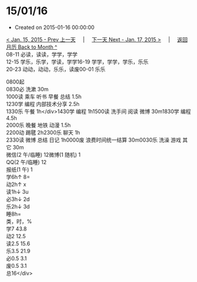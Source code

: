 # 15/01/16

* Created on 2015-01-16 00:00:00

[&lt; Jan. 15, 2015 - Prev 上一天](d15.md)     \|     [下一天 Next - Jan. 17, 2015 &gt;](d17.md)     \|     [返回月历 Back to Month ^](index.md)   
08-11 必读，读读，学学，学学  
12-15 学乐，乐学，学读，学学16-19 学学，学学，学乐，乐乐  
20-23 动动，动动，乐乐，读废00-01 乐乐  
  
0800起  
0830必 洗漱 30m  
1000读 乘车 听书 早餐 总结 1.5h  
1230学 编程 内部技术分享 2.5h  
1330乐 午餐 1h&lt;/div&gt;1430学 编程 1h1500读 洗手间 阅读 微博 30m1830学 编程 4.5h  
2000乐 晚餐 地铁 动漫 1.5h  
2200动 踢毽 2h2300乐 聊天 1h  
2330读 微博 总结 日记 1h0000废 浪费时间统一结算 30m0030乐 洗澡 游戏 其它 30m  
微信\(2 午/临睡\) 12微博\(1 随机\) 1  
QQ\(2 午/临睡\) 12  
报纸\(1 午\) 1  
学6h↑ 8=  
动2h↑ x  
读1h↓ 3u  
必3h↓ 2d  
乐2h↓ 3d  
睡8h=  
类，时，%  
学7 43.8  
动2 12.5  
读2.5 15.6  
乐3.5 21.9  
必0.5 3.1  
废0.5 3.1  
总16&lt;/div&gt;

